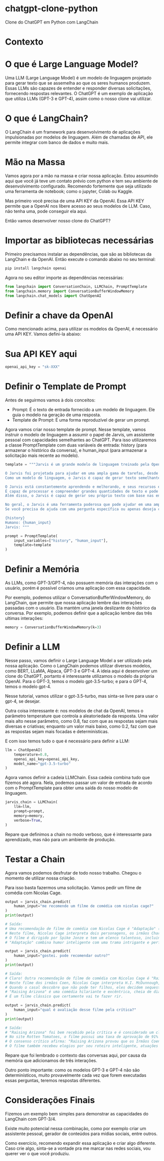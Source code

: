 # chatgpt-clone-python
Clone do ChatGPT em Python com LangChain

# Contexto

# O que é Large Language Model?
Uma LLM (Large Language Model) é um modelo de linguagem projetado para gerar texto que se assemelha ao que os seres humanos produzem. Essas LLMs são capazes de entender e responder diversas solicitações, fornecendo respostas relevantes. O ChatGPT é um exemplo de aplicação que utiliza LLMs (GPT-3 e GPT-4), assim como o nosso clone vai utilizar.

# O que é LangChain?
O LangChain é um framework para desenvolvimento de aplicações impulsionadas por modelos de linguagem. Além de chamadas de API, ele permite integrar com banco de dados e muito mais.

# Mão na Massa
Vamos agora por a mão na massa e criar nossa aplicação. Estou assumindo aqui que você já teve um contato prévio com python e tem seu ambiente de desenvolvimento configurado. Recomendo fortemente que seja utilizado uma ferramenta de notebook; como o jupyter, Colab ou Kaggle.

Mas primeiro você precisa de uma API KEY da OpenAI. Essa API KEY permite que a OpenAI nos libere acesso ao seus modelos de LLM. Caso, não tenha uma, pode conseguir ela aqui.

Então vamos desenvolver nosso clone do ChatGPT?

# Importar as bibliotecas necessárias
Primeiro precisamos instalar as dependências, que são as bibliotecas da LangChain e da OpenAI. Então execute o comando abaixo no seu terminal:

```python
pip install langchain openai
```

Agora no seu editor importe as dependências necessárias:

```python
from langchain import ConversationChain, LLMChain, PromptTemplate
from langchain.memory import ConversationBufferWindowMemory
from langchain.chat_models import ChatOpenAI
```

# Definir a chave da OpenAI
Como mencionado acima, para utilizar os modelos da OpenAI, é necessário uma API KEY. Vamos defini-la abaixo:

# Sua API KEY aqui
```python
openai_api_key = "sk-XXX"
```

# Definir o Template de Prompt
Antes de seguirmos vamos à dois conceitos:

- Prompt: É o texto de entrada fornecido a um modelo de linguagem. Ele guia o modelo na geração de uma resposta.
- Template de Prompt: É uma forma reproduzível de gerar um prompt.

Agora vamos criar nosso template de prompt. Nesse template, vamos instruir o modelo de linguagem a assumir o papel de Jarvis, um assistente pessoal com capacidades semelhantes ao ChatGPT. Para isso utilizaremos a classe PromptTemplate com duas variáveis de entrada: history (para armazenar o histórico da conversa), e human_input (para armazenar a solicitação mais recente ao modelo).

```python
template = """Jarvis é um grande modelo de linguagem treinado pela OpenAI.

O Jarvis foi projetada para ajudar em uma ampla gama de tarefas, desde responder a perguntas simples até fornecer explicações e discussões detalhadas sobre uma ampla variedade de tópicos.
Como um modelo de linguagem, o Jarvis é capaz de gerar texto semelhante ao humano com base na entrada que recebe, permitindo que ele se envolva em conversas com som natural e forneça respostas coerentes e relevantes para o tópico em questão.

O Jarvis está constantemente aprendendo e melhorando, e seus recursos estão em constante evolução.
É capaz de processar e compreender grandes quantidades de texto e pode usar esse conhecimento para fornecer respostas precisas e informativas a uma ampla gama de perguntas.
Além disso, o Jarvis é capaz de gerar seu próprio texto com base nas entradas que recebe, permitindo que ele se envolva em discussões e forneça explicações e descrições sobre uma ampla gama de tópicos.

No geral, o Jarvis é uma ferramenta poderosa que pode ajudar em uma ampla gama de tarefas e fornecer percepções e informações valiosas sobre uma ampla variedade de tópicos.
Se você precisa de ajuda com uma pergunta específica ou apenas deseja conversar sobre um tópico específico, o Jarvis está aqui para ajudar.

{history}
Humano: {human_input}
Jarvis: """

prompt = PromptTemplate(
    input_variables=["history", "human_input"], 
    template=template
)
```

# Definir a Memória
As LLMs, como GPT-3/GPT-4, não possuem memória das interações com o usuário, porém é possível criamos uma aplicação com essa capacidade.

Por exemplo, podemos utilizar o ConversationBufferWindowMemory, do LangChain, que permite que nossa aplicação lembre das interações passadas com o usuário. Ela mantém uma janela deslizante do histórico da conversa. Por exemplo, podemos definir que a aplicação lembre das três ultimas interações:

```python
memory = ConversationBufferWindowMemory(k=3)
```

# Definir a LLM
Nesse passo, vamos definir o Large Language Model a ser utilizado pela nossa aplicação. Como o LangChain podemos utilizar diversos modelos, como BERT, LLaMA, Alpaca, GPT-3 e GPT-4. A ideia aqui é desenvolver um clone do ChatGPT, portanto é interessante utilizamos o modelo da própria OpenAI. Para o GPT-3, temos o modelo gpt-3.5-turbo; e para o GPT-4, temos o modelo gpt-4.

Nesse tutorial, vamos utilizar o gpt-3.5-turbo, mas sinta-se livre para usar o gpt-4, se desejar.

Outra coisa interessante é: nos modelos de chat da OpenAI, temos o parâmetro temperature que controla a aleatoriedade da resposta. Uma valor mais alto nesse parâmetro, como 0.8, faz com que as respostas sejam mais diversas e criativas; enquanto um valor mais baixo, como 0.2, faz com que as respostas sejam mais focadas e determinísticas.

E com isso temos tudo o que é necessário para definir a LLM:

```python
llm = ChatOpenAI(
    temperature=0.8,
    openai_api_key=openai_api_key,
    model_name="gpt-3.5-turbo"
)
```

Agora vamos definir a cadeia LLMChain. Essa cadeia combina tudo que fizemos até agora. Nela, podemos passar um valor de entrada de acordo com o PromptTemplate para obter uma saída do nosso modelo de linguagem.

```python
jarvis_chain = LLMChain(
    llm=llm,
    prompt=prompt, 
    memory=memory,
    verbose=True,
)
```

Repare que definimos a chain no modo verboso, que é interessante para aprendizado, mas não para um ambiente de produção.

# Testar a Chain
Agora vamos podemos desfrutar de todo nosso trabalho. Chegou o momento de utilizar nossa criação.

Para isso basta fazermos uma solicitação. Vamos pedir um filme de comédia com Nicolas Cage.

```python
output = jarvis_chain.predict(
    human_input="me recomende um filme de comédia com nicolas cage?"
)
print(output)

# Saída:
# Uma recomendação de filme de comédia com Nicolas Cage é "Adaptação" (2002).
# Neste filme, Nicolas Cage interpreta dois personagens, os irmãos Charlie e Donald Kaufman, em uma história cômica e original.
# O filme é dirigido por Spike Jonze e tem um elenco talentoso, incluindo Meryl Streep e Chris Cooper.
# "Adaptação" combina humor inteligente com uma trama intrigante e performances excelentes, tornando-o um filme de comédia memorável.
```

```python
output = jarvis_chain.predict(
    human_input="gostei. pode recomendar outro?"
)
print(output)

# Saída:
# Claro! Outra recomendação de filme de comédia com Nicolas Cage é "Raising Arizona" (1987).
# Neste filme dos irmãos Coen, Nicolas Cage interpreta H.I. McDunnough, um ex-detento que se casa com a policial Edwina "Ed" McDunnough, interpretada por Holly Hunter.
# Quando o casal descobre que não pode ter filhos, eles decidem sequestrar um dos quintuplos de um rico empresário local.
# "Raising Arizona" é uma comédia hilariante e excêntrica, cheia de diálogos divertidos e performances cativantes.
# É um filme clássico que certamente vai te fazer rir.
```

```python
output = jarvis_chain.predict(
    human_input="qual é avaliação desse filme pela crítica?"
)
print(output)

# Saída:
# "Raising Arizona" foi bem recebido pela crítica e é considerado um clássico da comédia.
# No site Rotten Tomatoes, o filme possui uma taxa de aprovação de 91% com base em 58 avaliações críticas, com uma média de 8,6/10.
# O consenso crítico afirma: "Raising Arizona provou que os Irmãos Coen estavam um passo à frente do restante de Hollywood desde o início - e estabeleceu Nicolas Cage como um ator icônico".
# O filme também recebeu elogios por seu roteiro inteligente, atuações engraçadas e estilo visual único.
```

Repare que foi lembrado o contexto das conversas aqui, por causa da memória que adicionamos de três interações.

Outro ponto importante: como os modelos GPT-3 e GPT-4 não são determinísticos, muito provavelmente cada vez que forem executadas essas perguntas, teremos respostas diferentes.

# Considerações Finais
Fizemos um exemplo bem simples para demonstrar as capacidades do LangChain com GPT-3/4.

Existe muito potencial nessa combinação, como por exemplo criar um assistente pessoal, gerador de conteúdos para mídias sociais, entre outros.

Como exercício, recomendo expandir essa aplicação e criar algo diferente.
Caso crie algo, sinta-se a vontade pra me marcar nas redes sociais, vou querer ver o que você produziu.
